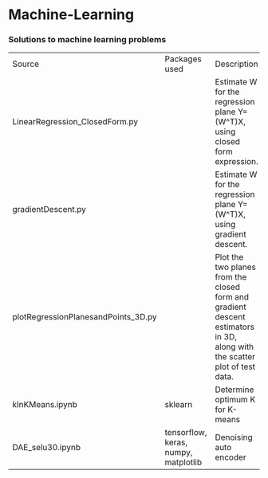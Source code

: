 # Machine-Learning
### Solutions to machine learning problems

<table>
  <tr>
    <td>Source</td>
    <td>Packages used</td>
    <td>Description</td>
    <td>Results</td>
  </tr>
  
  <tr>
    <td>LinearRegression_ClosedForm.py</td>
    <td></td>
    <td>Estimate W for the regression plane Y=(W^T)X, using closed form expression.</td>
  </tr>
  <tr>
    <td>gradientDescent.py</td>
    <td></td>
    <td>Estimate W for the regression plane Y=(W^T)X, using gradient descent.</td>
  </tr>
  <tr>
    <td>plotRegressionPlanesandPoints_3D.py</td>
    <td></td>
    <td>Plot the two planes from the closed form and gradient descent estimators in 3D, along with the scatter plot of test data.</td>
  </tr>
  <tr>
    <td>kInKMeans.ipynb</td>
    <td>sklearn</td>
    <td>Determine optimum K for K-means</td>
  </tr>
  <tr>
    <td>DAE_selu30.ipynb</td>
    <td>tensorflow, keras, numpy, matplotlib</td>
    <td>Denoising auto encoder</td>
    <td><img src="DAE_bce_selu Epoch 50.JPG"></td>
  </tr>

</table>
